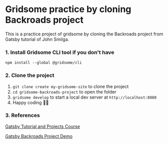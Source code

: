 # Gridsome practice by cloning Backroads project

This is a practice project of gridsome by cloning the Backroads project from Gatsby tutorial of John Smilga.

### 1. Install Gridsome CLI tool if you don't have

`npm install --global @gridsome/cli`

### 2. Clone the project

1. `git clone create my-gridsome-site` to clone the project
2. `cd gridsome-backroads-project` to open the folder
3. `gridsome develop` to start a local dev server at `http://localhost:8080`
4. Happy coding 🎉🙌

### 3. References

[Gatsby Tutorial and Projects Course](https://www.udemy.com/course/gatsby-tutorial-and-projects-course/)

[Gatsby Backroads Project Demo](https://gatsby-backroads-project.netlify.com/)
